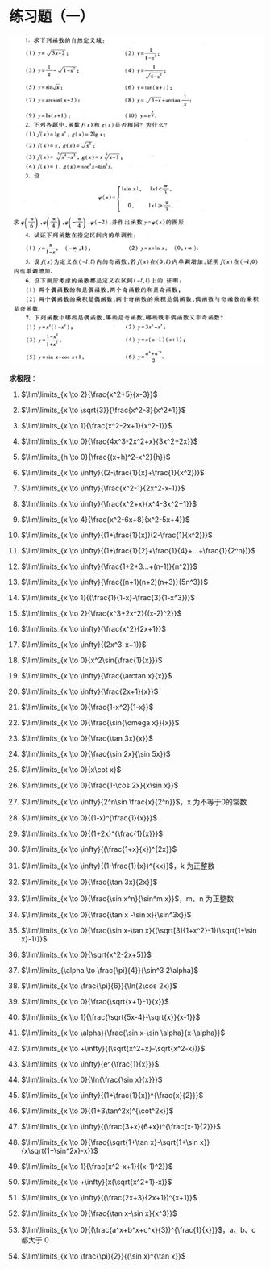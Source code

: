 # 练习题（一）

![1](./1.png)

**求极限**：

1. $\lim\limits_{x \to 2}{\frac{x^2+5}{x-3}}$

2. $\lim\limits_{x \to \sqrt{3}}{\frac{x^2-3}{x^2+1}}$

3. $\lim\limits_{x \to 1}{\frac{x^2-2x+1}{x^2-1}}$

4. $\lim\limits_{x \to 0}{\frac{4x^3-2x^2+x}{3x^2+2x}}$

5. $\lim\limits_{h \to 0}{\frac{(x+h)^2-x^2}{h}}$

6. $\lim\limits_{x \to \infty}{(2-\frac{1}{x}+\frac{1}{x^2})}$

7. $\lim\limits_{x \to \infty}{\frac{x^2-1}{2x^2-x-1}}$

8. $\lim\limits_{x \to \infty}{\frac{x^2+x}{x^4-3x^2+1}}$

9. $\lim\limits_{x \to 4}{\frac{x^2-6x+8}{x^2-5x+4}}$

10. $\lim\limits_{x \to \infty}{(1+\frac{1}{x})(2-\frac{1}{x^2})}$

11. $\lim\limits_{x \to \infty}{(1+\frac{1}{2}+\frac{1}{4}+...+\frac{1}{2^n})}$

12. $\lim\limits_{x \to \infty}{\frac{1+2+3...+(n-1)}{n^2}}$

13. $\lim\limits_{x \to \infty}{\frac{(n+1)(n+2)(n+3)}{5n^3}}$

14. $\lim\limits_{x \to 1}{(\frac{1}{1-x}-\frac{3}{1-x^3})}$

15. $\lim\limits_{x \to 2}{\frac{x^3+2x^2}{(x-2)^2}}$

16. $\lim\limits_{x \to \infty}{\frac{x^2}{2x+1}}$

17. $\lim\limits_{x \to \infty}{(2x^3-x+1)}$

18. $\lim\limits_{x \to 0}{x^2\sin{\frac{1}{x}}}$

19. $\lim\limits_{x \to \infty}{\frac{\arctan x}{x}}$

20. $\lim\limits_{x \to \infty}{\frac{2x+1}{x}}$

21. $\lim\limits_{x \to 0}{\frac{1-x^2}{1-x}}$

22. $\lim\limits_{x \to 0}{\frac{\sin{\omega x}}{x}}$

23. $\lim\limits_{x \to 0}{\frac{\tan 3x}{x}}$

24. $\lim\limits_{x \to 0}{\frac{\sin 2x}{\sin 5x}}$

25. $\lim\limits_{x \to 0}{x\cot x}$

26. $\lim\limits_{x \to 0}{\frac{1-\cos 2x}{x\sin x}}$

27. $\lim\limits_{x \to \infty}{2^n\sin \frac{x}{2^n}}$，x 为不等于0的常数

28. $\lim\limits_{x \to 0}{(1-x)^{\frac{1}{x}}}$

29. $\lim\limits_{x \to 0}{(1+2x)^{\frac{1}{x}}}$

30. $\lim\limits_{x \to \infty}{(\frac{1+x}{x})^{2x}}$

31. $\lim\limits_{x \to \infty}{(1-\frac{1}{x})^{kx}}$，k 为正整数

32. $\lim\limits_{x \to 0}{\frac{\tan 3x}{2x}}$

33. $\lim\limits_{x \to 0}{\frac{\sin x^n}{\sin^m x}}$，m、n 为正整数

34. $\lim\limits_{x \to 0}{\frac{\tan x -\sin x}{\sin^3x}}$

35. $\lim\limits_{x \to 0}{\frac{\sin x-\tan x}{(\sqrt[3]{1+x^2}-1)(\sqrt{1+\sin x}-1)}}$

36. $\lim\limits_{x \to 0}{\sqrt{x^2-2x+5}}$

37. $\lim\limits_{\alpha \to \frac{\pi}{4}}{\sin^3 2\alpha}$

38. $\lim\limits_{x \to \frac{\pi}{6}}{\ln(2\cos 2x)}$

39. $\lim\limits_{x \to 0}{\frac{\sqrt{x+1}-1}{x}}$

40. $\lim\limits_{x \to 1}{\frac{\sqrt{5x-4}-\sqrt{x}}{x-1}}$

41. $\lim\limits_{x \to \alpha}{\frac{\sin x-\sin \alpha}{x-\alpha}}$

42. $\lim\limits_{x \to +\infty}{(\sqrt{x^2+x}-\sqrt{x^2-x})}$

43. $\lim\limits_{x \to \infty}{e^{\frac{1}{x}}}$

44. $\lim\limits_{x \to 0}{\ln{\frac{\sin x}{x}}}$

45. $\lim\limits_{x \to \infty}{(1+\frac{1}{x})^{\frac{x}{2}}}$

46. $\lim\limits_{x \to 0}{(1+3\tan^2x)^{\cot^2x}}$

47. $\lim\limits_{x \to \infty}{(\frac{3+x}{6+x})^{\frac{x-1}{2}}}$

48. $\lim\limits_{x \to 0}{\frac{\sqrt{1+\tan x}-\sqrt{1+\sin x}}{x\sqrt{1+\sin^2x}-x}}$

49. $\lim\limits_{x \to 1}{\frac{x^2-x+1}{(x-1)^2}}$

50. $\lim\limits_{x \to +\infty}{x(\sqrt{x^2+1}-x)}$

51. $\lim\limits_{x \to \infty}{(\frac{2x+3}{2x+1})^{x+1}}$

52. $\lim\limits_{x \to 0}{\frac{\tan x-\sin x}{x^3}}$

53. $\lim\limits_{x \to 0}{(\frac{a^x+b^x+c^x}{3})^{\frac{1}{x}}}$，a、b、c 都大于 0

54. $\lim\limits_{x \to \frac{\pi}{2}}{(\sin x)^{\tan x}}$